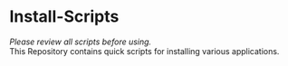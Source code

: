 # Install-Scripts
*Please review all scripts before using.*  
This Repository contains quick scripts for installing various applications.
